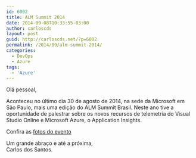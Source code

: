```yaml
---
id: 6002
title: ALM Summit 2014
date: 2014-09-08T10:33:55-03:00
author: carloscds
layout: post
guid: http://carloscds.net/?p=6002
permalink: /2014/09/alm-summit-2014/
categories:
  - DevOps
  - Azure
tags:
  - 'Azure'
---
```

Olá pessoal,

Aconteceu no último dia 30 de agosto de 2014, na sede da Microsoft em São Paulo, mais uma edição do ALM Summit Brasil. Neste ano tive a oportunidade de palestrar sobre os novos recursos de telemetria do Visual Studio Online e Microsoft Azure, o Application Insights.

Confira as [fotos do evento](https://www.facebook.com/media/set/?set=a.10204826883131200.1073741832.1212382196&type=1&l=0d2cb7a33e)

Um grande abraço e até a próxima,  
Carlos dos Santos.